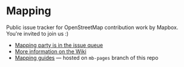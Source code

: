 # Mapping

Public issue tracker for OpenStreetMap contribution work by Mapbox. You're invited to join us :)

- [Mapping party is in the issue queue](https://github.com/mapbox/mapping/issues)
- [More information on the Wiki](https://github.com/mapbox/mapping/wiki)
- [Mapping guides](https://www.mapbox.com/mapping/) &mdash; hosted on `mb-pages` branch of this repo